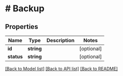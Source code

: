 # # Backup

## Properties

Name | Type | Description | Notes
------------ | ------------- | ------------- | -------------
**id** | **string** |  | [optional]
**status** | **string** |  | [optional]

[[Back to Model list]](../../README.md#models) [[Back to API list]](../../README.md#endpoints) [[Back to README]](../../README.md)
